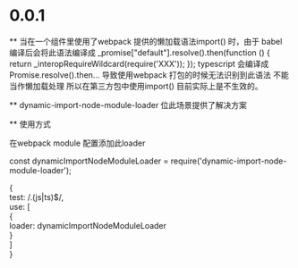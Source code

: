 # 0.0.1
** 当在一个组件里使用了webpack 提供的懒加载语法import() 时，由于 babel 编译后会将此语法编译成 _promise["default"].resolve().then(function () {
    return _interopRequireWildcard(require('XXX'));
  });
typescript 会编译成Promise.resolve().then...
导致使用webpack 打包的时候无法识别到此语法 不能当作懒加载处理 所以在第三方包中使用import() 目前实际上是不生效的。

** dynamic-import-node-module-loader 位此场景提供了解决方案

** 使用方式

在webpack module 配置添加此loader

const dynamicImportNodeModuleLoader = require('dynamic-import-node-module-loader');

{  
  test: /\.(js|ts)$/,  
  use: [  
    {  
      loader: dynamicImportNodeModuleLoader  
    }  
  ]  
}  